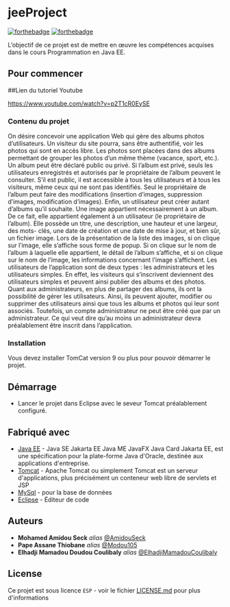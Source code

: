 # jeeProject

[![forthebadge](http://forthebadge.com/images/badges/built-with-love.svg)](http://forthebadge.com)  [![forthebadge](http://forthebadge.com/images/badges/powered-by-electricity.svg)](http://forthebadge.com)

L’objectif de ce projet est de mettre en œuvre les compétences acquises dans le cours Programmation en Java EE.

## Pour commencer
##Lien du tutoriel Youtube

https://www.youtube.com/watch?v=p2T1cR0EySE


### Contenu du projet
On désire concevoir une application Web qui gère des albums photos d’utilisateurs. Un visiteur du site pourra, sans être authentifié, voir les photos qui sont en accès libre. Les photos sont placées dans des albums permettant de grouper les photos d’un même thème (vacance, sport, etc.).
Un album peut être déclaré public ou privé. Si l’album est privé, seuls les utilisateurs enregistrés et autorisés par le propriétaire de l’album peuvent le consulter. S’il est public, il est accessible à tous les utilisateurs et à tous les visiteurs, même ceux qui ne sont pas identifiés. Seul le propriétaire de l’album peut faire des modifications (insertion d’images, suppression d’images, modification d’images). Enfin, un utilisateur peut créer autant d’albums qu’il souhaite.
Une image appartient nécessairement à un album. De ce fait, elle appartient également à un utilisateur (le propriétaire de l’album). Elle possède un titre, une description, une hauteur et une largeur, des mots- clés, une date de création et une date de mise à jour, et bien sûr, un fichier image. Lors de la présentation de la liste des images, si on clique sur l’image, elle s’affiche sous forme de popup. Si on clique sur le nom de l’album à laquelle elle appartient, le détail de l’album s’affiche, et si on clique sur le nom de l’image, les informations concernant l’image s’affichent.
Les utilisateurs de l’application sont de deux types : les administrateurs et les utilisateurs simples. En effet, les visiteurs qui s’inscrivent deviennent des utilisateurs simples et peuvent ainsi publier des albums et des photos. Quant aux administrateurs, en plus de partager des albums, ils ont la possibilité de gérer les utilisateurs. Ainsi, ils peuvent ajouter, modifier ou supprimer des utilisateurs ainsi que tous les albums et photos qui leur sont associés. Toutefois, un compte administrateur ne peut être créé que par un administrateur. Ce qui veut dire qu’au moins un administrateur devra préalablement être inscrit dans l’application.
### Installation

Vous devez installer TomCat version 9 ou plus pour pouvoir démarrer le projet.

## Démarrage

- Lancer le projet dans Eclipse avec le seveur Tomcat préalablement configuré.

## Fabriqué avec

* [Java EE](https://www.oracle.com/java/technologies/java-ee-glance.html) - Java SE Jakarta EE Java ME JavaFX Java Card Jakarta EE, est une spécification pour la plate-forme Java d'Oracle, destinée aux applications d'entreprise.
* [Tomcat](https://tomcat.apache.org/) - Apache Tomcat ou simplement Tomcat est un serveur d'applications, plus précisément un conteneur web libre de servlets et JSP
* [MySql](https://www.mysql.com/fr/) - pour la base de données
* [Eclipse](https://www.eclipse.org/) - Éditeur de code


## Auteurs

* **Mohamed Amidou Seck** _alias_ [@AmidouSeck](https://github.com/AmidouSeck)
* **Pape Assane Thiobane** _alias_ [@Modou105](https://github.com/Modou105)
* **Elhadji Mamadou Doudou Coulibaly** _alias_ [@ElhadjiMamadouCoulibaly](https://github.com/ElhadjiMamadouCoulibaly)

## License

Ce projet est sous licence ``ESP`` - voir le fichier [LICENSE.md](LICENSE.md) pour plus d'informations

